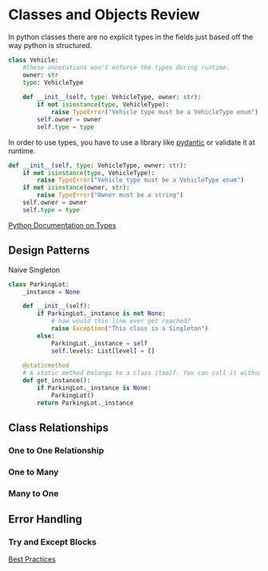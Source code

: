 # Classes and Objects Review

In python classes there are no explicit types in the fields just based off the way python is structured.

```python
class Vehicle:
    #these annotations won't enforce the types during runtime.
    owner: str
    type: VehicleType
    
    def __init__(self, type: VehicleType, owner: str):
        if not isinstance(type, VehicleType):
            raise TypeError("Vehicle type must be a VehicleType enum")
        self.owner = owner
        self.type = type
```

In order to use types, you have to use a library like [pydantic](https://docs.pydantic.dev/latest/concepts/types/) or validate it at runtime.

```python
def __init__(self, type: VehicleType, owner: str):
    if not isinstance(type, VehicleType):
        raise TypeError("Vehicle type must be a VehicleType enum")
    if not isinstance(owner, str):
        raise TypeError("Owner must be a string")
    self.owner = owner
    self.type = type
```

[Python Documentation on Types](https://docs.python.org/3/library/typing.html#generics)

##  Design Patterns

Naive Singleton
```python
class ParkingLot:
    _instance = None

    def __init__(self):
        if ParkingLot._instance is not None:
            # how would this line ever get reached?
            raise Exception("This class is a Singleton")
        else:
            ParkingLot._instance = self
            self.levels: List[level] = []
    
    @staticmethod
    # A static method belongs to a class itself. You can call it without creating an instance of that class.
    def get_instance():
        if ParkingLot._instance is None:
            ParkingLot()
        return ParkingLot._instance
```

## Class Relationships

### One to One Relationship

### One to Many

### Many to One

## Error Handling



### Try and Except Blocks
[Best Practices](https://python.land/deep-dives/python-try-except)